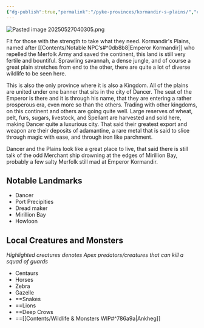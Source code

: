 ```yaml
---
{"dg-publish":true,"permalink":"/pyke-provinces/kormandir-s-plains/","created":"2025-05-27T04:01:53.276-04:00","updated":"2025-07-28T16:05:57.753-04:00"}
---
```


![Pasted image 20250527040305.png](/img/user/Pics/Pasted%20image%2020250527040305.png)

Fit for those with the strength to take what they need. Kormandir's Plains, named after [[Contents/Notable NPC’s#^0db8b8\|Emperor Kormandir]] who repelled the Merfolk Army and saved the continent, this land is still very fertile and bountiful. Sprawling savannah, a dense jungle, and of course a great plain stretches from end to the other, there are quite a lot of diverse wildlife to be seen here.


This is also the only province where it is also a Kingdom. All of the plains are united under one banner that sits in the city of Dancer. The seat of the Emperor is there and it is through his name, that they are entering a rather prosperous era, even more so than the others. Trading with other kingdoms, on this continent and others are going quite well. Large reserves of wheat, pelt, furs, sugars, livestock, and Spellant are harvested and sold here, making Dancer quite a luxurious city. That said their greatest export and weapon are their deposits of adamantine, a rare metal that is said to slice through magic with ease, and through iron like parchment.

Dancer and the Plains look like a great place to live, that said there is still talk of the odd Merchant ship drowning at the edges of Mirillion Bay, probably a few salty Merfolk still mad at Emperor Kormandir.

## Notable Landmarks
- Dancer
- Port Precipities
- Dread maker
- Mirillion Bay
- Howloon

## Local Creatures and Monsters

*Highlighted creatures denotes Apex predators/creatures that can kill a squad of guards*

 - Centaurs
 - Horses
 - Zebra
 - Gazelle
 - ==Snakes
 - ==Lions
 - ==Deep Crows
 - ==[[Contents/Wildlife & Monsters WIP#^786a9a\|Ankheg]]